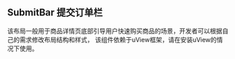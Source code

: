 ## SubmitBar 提交订单栏

<demo-model url="/pages/template/submitBar/index"></demo-model>
<template-download></template-download>

<custom-block></custom-block>

该布局一般用于商品详情页底部引导用户快速购买商品的场景，开发者可以根据自己的需求修改布局结构和样式，
该组件依赖于uView框架，请在安装uView的情况下使用。